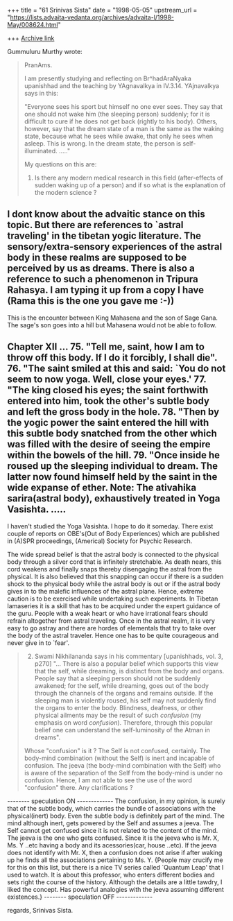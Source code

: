 +++
title = "61 Srinivas Sista"
date = "1998-05-05"
upstream_url = "https://lists.advaita-vedanta.org/archives/advaita-l/1998-May/008624.html"

+++
[Archive link](https://lists.advaita-vedanta.org/archives/advaita-l/1998-May/008624.html)

Gummuluru Murthy wrote:

> PranAms.
>
> I am presently studying and reflecting on Br^hadAraNyaka upanishhad
> and the teaching by YAgnavalkya in IV.3.14. YAjnavalkya says in this:
>
> "Everyone sees his sport but himself no one ever sees. They say that
> one should not wake him (the sleeping person) suddenly; for it is
> difficult to cure if he does not get back (rightly to his body).
> Others, however, say that the dream state of a man is the same as
> the waking state, because what he sees while awake, that only he
> sees when asleep. This is wrong. In the dream state, the person is
> self-illuminated. ....."
>
> My questions on this are:
>
> 1. Is there any modern medical research in this field (after-effects
> of sudden waking up of a person) and if so what is the explanation of
> the modern science ?
>

I dont know about the advaitic stance on this topic. But there are
references to `astral traveling' in the tibetan yogic literature.
The sensory/extra-sensory experiences of the astral body in these
realms are supposed to be perceived by us as dreams. There is also a
reference to such a phenomenon in Tripura Rahasya. I am typing it up from a
copy I have (Rama this is the one you gave me :-))
-------------------------------------------
This is the encounter between King Mahasena and the son of Sage Gana.
The sage's son goes into a hill but Mahasena would not be able to follow.

Chapter XII
...
75. "Tell me, saint, how I am to throw off this body. If I do it forcibly,
     I shall die".
76. "The saint smiled at this and said: `You do not seem to now yoga. Well,
     close your eyes.'
77. "The king closed his eyes; the saint forthwith entered into him, took
     the other's subtle body and left the gross body in the hole.
78. "Then by the yogic power the saint entered the hill with this subtle
     body snatched from the other which was filled with the desire of seeing
     the empire within the bowels of the hill.
79. "Once inside he roused up the sleeping individual to dream. The latter
     now found himself held by the saint in the wide expanse of ether.
Note: The ativahika sarira(astral body), exhaustively treated in Yoga Vasishta.
.....
-------------------------------------------
I haven't studied the Yoga Vasishta. I hope to do it someday.
There exist couple of reports on OBE's(Out of Body Experiences) which are
published in (A)SPR proceedings, (Americal) Society for Psychic Research.

The wide spread belief is that the astral body is connected to the
physical body through a silver cord that is infinitely stretchable.
As death nears, this cord weakens and finally snaps thereby disengaging
the astral from the physical. It is also believed that this snapping
can occur if there is a sudden shock to the physical body while the
astral body is out or if the astral body gives in to the malefic influences
of the astral plane. Hence, extreme caution is to be exercised while
undertaking such experiments. In Tibetan lamaseries it is a skill that
has to be acquired under the expert guidance of the guru. People with
a weak heart or who have irrational fears should refrain altogether from
astral traveling. Once in the astral realm, it is very easy to go
astray and there are hordes of elementals that try to take over the
body of the astral traveler. Hence one has to be quite courageous and
never give in to `fear'.

>
> 2. Swami Nikhilananda says in his commentary [upanishhads, vol. 3, p270]
> "... There is also a popular belief which supports this view that the
> self, while dreaming, is distinct from the body and organs. People say
> that a sleeping person should not be suddenly awakened; for the self,
> while dreaming, goes out of the body through the channels of the
> organs and remains outside. If the sleeping man is violently roused,
> his self may not suddenly find the organs to enter the body. Blindness,
> deafness, or other physical ailments may be the result of such
> *confusion* (my emphasis on word *confusion*). Therefore, through this
> popular belief one can understand the self-luminosity of the Atman
> in dreams".
>
> Whose "confusion" is it ? The Self is not confused, certainly. The
> body-mind combination (without the Self) is inert and incapable of
> confusion. The jeeva (the body-mind combination with the Self) who
> is aware of the separation of the Self from the body-mind is under
> no confusion. Hence, I am not able to see the use of the word
> "confusion" there. Any clarifications ?

-------- speculation ON -------------
The confusion, in my opinion, is surely that of the subtle body, which
carries the bundle of associations with the physical(inert) body. Even
the subtle body is definitely part of the mind. The mind although inert,
gets powered by the Self and assumes a jeeva. The Self cannot get confused
since it is not related to the content of the mind. The jeeva is the one
who gets confused. Since it is the jeeva who is Mr. X, Ms. Y ..etc having
a body and its acessories(car, house ..etc). If the jeeva does not identify
with Mr. X, then a confusion does not arise if after waking up he finds
all the associations pertaining to Ms. Y. {People may crucify me for this
on this list, but there is a nice TV series called `Quantum Leap' that I
used to watch. It is about this professor, who enters different bodies
and sets right the course of the history. Although the details are a
little tawdry, I liked the concept. Has powerful analogies with the jeeva
assuming different existences.}
-------- speculation OFF -------------

regards,
Srinivas Sista.

